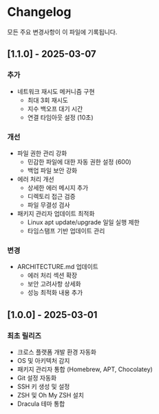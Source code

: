 # Changelog

모든 주요 변경사항이 이 파일에 기록됩니다.

## [1.1.0] - 2025-03-07

### 추가
- 네트워크 재시도 메커니즘 구현
  - 최대 3회 재시도
  - 지수 백오프 대기 시간
  - 연결 타임아웃 설정 (10초)

### 개선
- 파일 권한 관리 강화
  - 민감한 파일에 대한 자동 권한 설정 (600)
  - 백업 파일 보안 강화
- 에러 처리 개선
  - 상세한 에러 메시지 추가
  - 디렉토리 접근 검증
  - 파일 무결성 검사
- 패키지 관리자 업데이트 최적화
  - Linux apt update/upgrade 일일 실행 제한
  - 타임스탬프 기반 업데이트 관리

### 변경
- ARCHITECTURE.md 업데이트
  - 에러 처리 섹션 확장
  - 보안 고려사항 상세화
  - 성능 최적화 내용 추가

## [1.0.0] - 2025-03-01

### 최초 릴리즈
- 크로스 플랫폼 개발 환경 자동화
- OS 및 아키텍처 감지
- 패키지 관리자 통합 (Homebrew, APT, Chocolatey)
- Git 설정 자동화
- SSH 키 생성 및 설정
- ZSH 및 Oh My ZSH 설치
- Dracula 테마 통합
